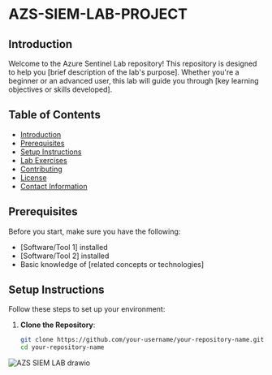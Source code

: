 # AZS-SIEM-LAB-PROJECT

## Introduction

Welcome to the Azure Sentinel Lab repository! This repository is designed to help you [brief description of the lab's purpose]. Whether you're a beginner or an advanced user, this lab will guide you through [key learning objectives or skills developed].

## Table of Contents

- [Introduction](#introduction)
- [Prerequisites](#prerequisites)
- [Setup Instructions](#setup-instructions)
- [Lab Exercises](#lab-exercises)
- [Contributing](#contributing)
- [License](#license)
- [Contact Information](#contact-information)

## Prerequisites

Before you start, make sure you have the following:

- [Software/Tool 1] installed
- [Software/Tool 2] installed
- Basic knowledge of [related concepts or technologies]

## Setup Instructions

Follow these steps to set up your environment:

1. **Clone the Repository**:
   ```sh
   git clone https://github.com/your-username/your-repository-name.git
   cd your-repository-name

![AZS SIEM LAB drawio](https://github.com/arkaryeyintaung/AZS-SIEM-LAB/assets/157456423/a8113cf4-9870-4981-b987-f3622e84d2c5)

